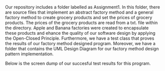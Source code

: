 Our repository includes a folder labelled as Assignment1. In this folder, there are source files that implement an abstract factory method and a general factory method to create grocery products and set the prices of grocery products. The prices of the grocery products are read from a txt. file within the directory. Apple and Banana factories were created to encapsulate these products and ehance the quality of our software design by applying the Open-Closed Principle. Furthermore, we have a test class that proves the results of our factory method designed program. Moreover, we have a folder that contains the UML Design Diagram for our factory method design pattern implementation.

Below is the screen dump of our succesful test results for this program.
